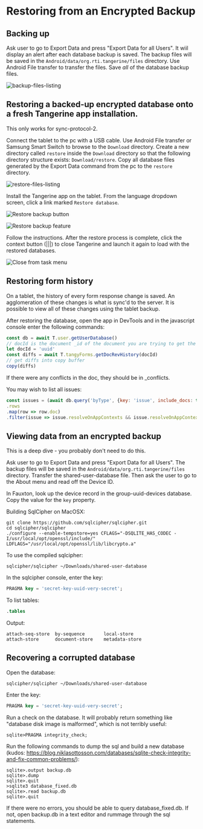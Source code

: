 # Restoring from an Encrypted Backup

## Backing up

Ask user to go to Export Data and press "Export Data for all Users". It wiil display an alert after each database backup is saved. The backup files will be saved in the `Android/data/org.rti.tangerine/files` directory. Use Android File transfer to transfer the files. Save *all* of the database backup files.

![backup-files-listing](./assets/backup-files-listing.png )

## Restoring a backed-up encrypted database onto a fresh Tangerine app installation.

This only works for sync-protocol-2. 

Connect the tablet to the pc with a USB cable. Use Android File transfer or Samsung Smart Switch to browse to the `Download` directory. Create a new directory called `restore` inside the `Download` directory so that the following directory structure exists: `Download/restore`. Copy all database files generated by the Export Data command from the pc to the `restore` directory. 

![restore-files-listing](./assets/restore-files-listing.png )

Install the Tangerine app on the tablet.  From the language dropdown screen, click a link marked `Restore database`. 

![Restore backup button](./assets/tangy-restore-backup-button_sm.jpg )

![Restore backup feature](./assets/restore-backup-feature_sm.jpg)

Follow the instructions. After the restore process is complete, click the context button (|||) to close Tangerine and launch it again to load with the restored databases.

![Close from task menu](./assets/close-app-completely_sm.jpg)

## Restoring form history

On a tablet, the history of every form response change is saved. An agglomeration of these changes is what is sync'd to the server. It is possible to view all of these changes using the tablet backup.

After restoring the database, open the app in DevTools and in the javascript console enter the following commands:

```javascript
const db = await T.user.getUserDatabase()
// docId is the document _id of the document you are trying to get the history from.
let docId = 'uuid'
const diffs = await T.tangyForms.getDocRevHistory(docId)
// get diffs into copy buffer
copy(diffs)
```

If there were any conflicts in the doc, they should be in _conflicts.

You may wish to list all issues:
```javascript
const issues = (await db.query('byType', {key: 'issue', include_docs: true}))
.rows
.map(row => row.doc)
.filter(issue => issue.resolveOnAppContexts && issue.resolveOnAppContexts.includes('CLIENT'))
```

## Viewing data from an encrypted backup

This is a deep dive - you probably don't need to do this. 

Ask user to go to Export Data and press "Export Data for all Users". The backup files will be saved in the `Android/data/org.rti.tangerine/files` directory. Transfer the shared-user-database file. Then ask the user to go to the About menu and read off the Device ID. 

In Fauxton, look up the device record in the group-uuid-devices database. Copy the value for the `key` property.

Building SqlCipher on MacOSX:

```shell script
git clone https://github.com/sqlcipher/sqlcipher.git
cd sqlcipher/sqlcipher
./configure --enable-tempstore=yes CFLAGS="-DSQLITE_HAS_CODEC -I/usr/local/opt/openssl/include/" LDFLAGS="/usr/local/opt/openssl/lib/libcrypto.a"
```

To use the compiled sqlcipher:

```shell script
sqlcipher/sqlcipher ~/Downloads/shared-user-database
```
In the sqlcipher console, enter the key:

```sql
PRAGMA key = 'secret-key-uuid-very-secret';
```

To list tables:

```sql
.tables
```
Output: 
```shell script
attach-seq-store  by-sequence       local-store
attach-store      document-store    metadata-store
```

## Recovering a corrupted database

Open the database:

```shell script
sqlcipher/sqlcipher ~/Downloads/shared-user-database
```
Enter the key:

```sql
PRAGMA key = 'secret-key-uuid-very-secret';
```

Run a check on the database. It will probably return something like "database disk image is malformed", which is not terribly useful:

```
sqlite>PRAGMA integrity_check;
```

Run the following commands to dump the sql and build a new database (kudos: https://blog.niklasottosson.com/databases/sqlite-check-integrity-and-fix-common-problems/):

```
sqlite>.output backup.db
sqlite>.dump
sqlite>.quit
>sqlite3 database_fixed.db
sqlite>.read backup.db
sqlite>.quit
```
If there were no errors, you should be able to query database_fixed.db. If not, open backup.db in a text editor and rummage through the sql statements.
